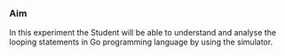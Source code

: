 ### <b>Aim</b>
In this experiment the Student will be able to understand and analyse the looping statements in Go programming language by using the simulator.